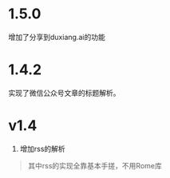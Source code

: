 # 1.5.0
增加了分享到duxiang.ai的功能

# 1.4.2
实现了微信公众号文章的标题解析。

# v1.4

1. 增加rss的解析

> 其中rss的实现全靠基本手搓，不用Rome库
